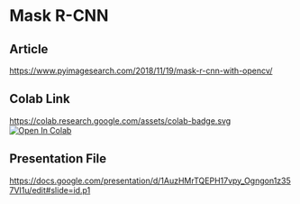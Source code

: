 # Mask R-CNN


## Article 
https://www.pyimagesearch.com/2018/11/19/mask-r-cnn-with-opencv/

## Colab Link
https://colab.research.google.com/assets/colab-badge.svg
 [![Open In Colab](https://colab.research.google.com/assets/colab-badge.svg)](https://colab.research.google.com/drive/1lD07wkSNaPCGjImww35MFdgvNIAmlfXn)


## Presentation File
https://docs.google.com/presentation/d/1AuzHMrTQEPH17vpy_Ogngon1z357VI1u/edit#slide=id.p1